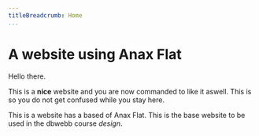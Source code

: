 ```yaml
---
titleBreadcrumb: Home
...
```

# A website using Anax Flat

Hello there.

This is a **nice** website and you are now commanded to like it aswell. This is so you do not get confused while you stay here.

This is a website has a based of Anax Flat. This is the base website to be used in the dbwebb course *design*.
